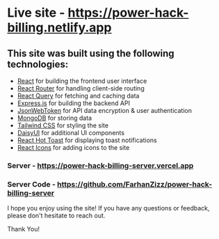 # Live site - https://power-hack-billing.netlify.app

## This site was built using the following technologies:

- [React](https://reactjs.org/) for building the frontend user interface
- [React Router](https://reactrouter.com/) for handling client-side routing
- [React Query](https://github.com/tannerlinsley/react-query) for fetching and caching data
- [Express.js](https://expressjs.com/) for building the backend API
- [JsonWebToken](https://github.com/auth0/node-jsonwebtoken) for API data encryption & user authentication
- [MongoDB](https://www.mongodb.com/) for storing data
- [Tailwind CSS](https://tailwindcss.com/) for styling the site
- [DaisyUI](https://daisyui.com/) for additional UI components
- [React Hot Toast](https://www.npmjs.com/package/react-hot-toast) for displaying toast notifications
- [React Icons](https://react-icons.netlify.com/) for adding icons to the site

### Server - https://power-hack-billing-server.vercel.app
### Server Code - https://github.com/FarhanZizz/power-hack-billing-server

I hope you enjoy using the site! If you have any questions or feedback, please don't hesitate to reach out.

Thank You!
